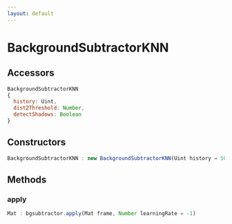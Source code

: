 ```yaml
---
layout: default
---
```


# BackgroundSubtractorKNN

## Accessors
``` javascript
BackgroundSubtractorKNN
{
  history: Uint,
  dist2Threshold: Number,
  detectShadows: Boolean
}
```

<a name="constructors"></a>

## Constructors
``` javascript
BackgroundSubtractorKNN : new BackgroundSubtractorKNN(Uint history = 500, Number varThreshold = 400, Boolean detectShadows = true)
```

## Methods

<a name="apply"></a>

### apply
``` javascript
Mat : bgsubtractor.apply(Mat frame, Number learningRate = -1)
```